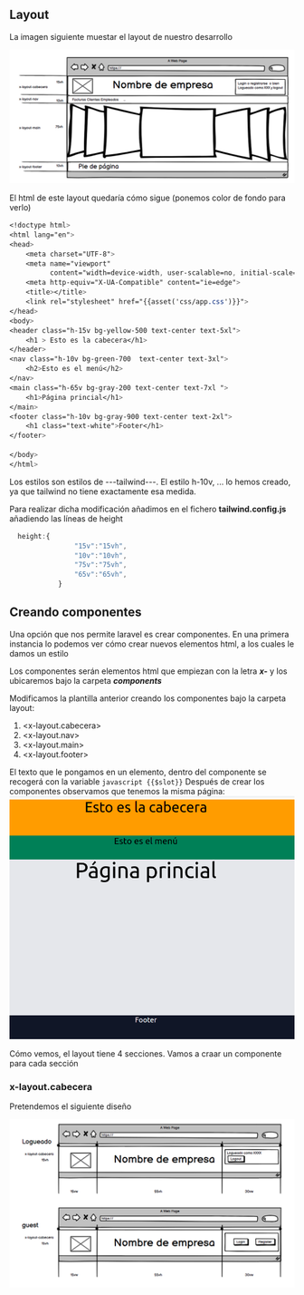 ## Layout
La imagen siguiente muestar el layout de nuestro desarrollo

 ![Layout](./imagenes/layout.png)

El html de este layout quedaría cómo sigue (ponemos color de fondo para verlo)
```css
<!doctype html>
<html lang="en">
<head>
    <meta charset="UTF-8">
    <meta name="viewport"
          content="width=device-width, user-scalable=no, initial-scale=1.0, maximum-scale=1.0, minimum-scale=1.0">
    <meta http-equiv="X-UA-Compatible" content="ie=edge">
    <title></title>
    <link rel="stylesheet" href="{{asset('css/app.css')}}">
</head>
<body>
<header class="h-15v bg-yellow-500 text-center text-5xl">
    <h1 > Esto es la cabecera</h1>
</header>
<nav class="h-10v bg-green-700  text-center text-3xl">
    <h2>Esto es el menú</h2>
</nav>
<main class="h-65v bg-gray-200 text-center text-7xl ">
    <h1>Página princial</h1>
</main>
<footer class="h-10v bg-gray-900 text-center text-2xl">
    <h1 class="text-white">Footer</h1>
</footer>

</body>
</html>
```

Los estilos son estilos de ---tailwind---. El estilo h-10v, ... lo hemos creado, ya que tailwind no tiene exactamente esa medida.

Para realizar dicha modificación añadimos en el fichero ****tailwind.config.js**** añadiendo las líneas de height

```javascript
  height:{
                "15v":"15vh",
                "10v":"10vh",
                "75v":"75vh",
                "65v":"65vh",
            }
```
## Creando componentes
Una opción que nos permite laravel es crear componentes.
En una primera instancia lo podemos ver cómo crear nuevos elementos html, a los cuales le damos un estilo

Los componentes serán elementos html que empiezan con la letra *****x-***** y los ubicaremos bajo la carpeta *****components*****

Modificamos la plantilla anterior  creando los componentes bajo la carpeta layout:
1. <x-layout.cabecera>
2. <x-layout.nav>
3. <x-layout.main>
4. <x-layout.footer>

El texto que le pongamos en un elemento, dentro del componente se recogerá con la variable ```javascript {{$slot}}```
Después de crear los componentes observamos que tenemos la misma página:
![Lauyout1](./imagenes/layout1.png)

Cómo vemos, el layout tiene 4 secciones. Vamos a craar un componente para cada sección
### x-layout.cabecera
Pretendemos el siguiente diseño

![Lauyout1](./imagenes/x-cabecera.png)

